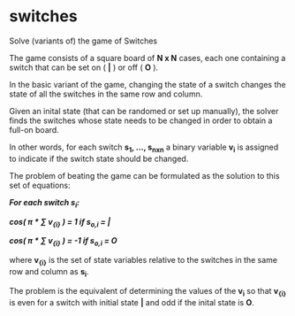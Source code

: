 # switches

Solve (variants of) the game of Switches

The game consists of a square board of **N x N** cases, each one containing a switch that can be set on ( **|** ) or off ( **O** ).

In the basic variant of the game, changing the state of a switch changes the state of all the switches in the same row and column.

Given an inital state (that can be randomed or set up manually), the solver finds the switches whose state needs to be changed in order to obtain a full-on board.

In other words, for each switch **s<sub>1</sub>, ..., s<sub>nxn</sub>** a binary variable **v<sub>i</sub>** is assigned to indicate if the switch state should be changed.

The problem of beating the game can be formulated as the solution to this set of equations:

***For each switch s<sub>i</sub>:***

***cos( π *  ∑ v<sub>{i}</sub> ) = 1 if s<sub>o,i</sub> = |***

***cos( π * ∑ v<sub>{i}</sub> ) = -1 if s<sub>o,i</sub> = O***



where **v<sub>{i}</sub>** is the set of state variables relative to the switches in the same row and column as **s<sub>i</sub>**.

The problem is the equivalent of determining the values of the **v<sub>i</sub>** so that **v<sub>{i}</sub>** is even for a switch with initial state **|** and odd if the inital state is **O**.
